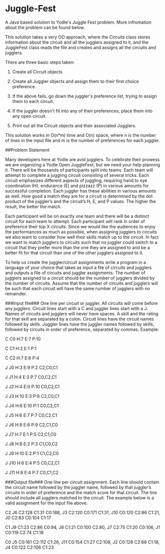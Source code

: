 # Juggle-Fest
A Java based solution to Yodle's Juggle Fest problem. 
More infromation about the problem can be found below. 

This solution takes a very OO approach, where the Circuits class stores information about the circuit and all the jugglers assigned to it, and the JuggleFest class reads the file and creates and assigns all the circuits and jugglers. 

There are three basic steps taken:

1. Create all Circuit objects

2. Create all Juggler objects and assign them to their first choice preference.
  1. If the above fails, go down the juggler's preference list, trying to assign them to each circuit. 
  2. If the juggler doesn't fit into any of their preferences, place them into any open circuit. 
3. Print out all the Circuit objects and their associated Jugglers.

This solution works in O(n*m) time and O(n) space, where n is the number of lines in the input file and m is the number of preferences for each juggler. 

##Problem Statement

Many developers here at Yodle are avid jugglers. To celebrate their prowess we are organizing a Yodle Open JuggleFest, but we need your help planning it. There will be thousands of participants split into teams. Each team will attempt to complete a juggling circuit consisting of several tricks. Each circuit emphasizes different aspects of juggling, requiring hand to eye coordination (H), endurance (E) and pizzazz (P) in various amounts for successful completion. Each juggler has these abilities in various amounts as well. How good a match they are for a circuit is determined by the dot product of the juggler’s and the circuit’s H, E, and P values. The higher the result, the better the match.

Each participant will be on exactly one team and there will be a distinct circuit for each team to attempt. Each participant will rank in order of preference their top X circuits. Since we would like the audiences to enjoy the performances as much as possible, when assigning jugglers to circuits we also want to consider how well their skills match up to the circuit. In fact we want to match jugglers to circuits such that no juggler could switch to a circuit that they prefer more than the one they are assigned to and be a better fit for that circuit than one of the other jugglers assigned to it.

To help us create the juggler/circuit assignments write a program in a language of your choice that takes as input a file of circuits and jugglers and outputs a file of circuits and juggler assignments. The number of jugglers assigned to a circuit should be the number of jugglers divided by the number of circuits. Assume that the number of circuits and jugglers will be such that each circuit will have the same number of jugglers with no remainder.

###Input file###
One line per circuit or juggler. All circuits will come before any jugglers. Circuit lines start with a C and juggler lines start with a J. Names of circuits and jugglers will never have spaces. A skill and the rating for that skill are separated by a colon. Circuit lines have the circuit names followed by skills. Juggler lines have the juggler names followed by skills, followed by circuits in order of preference, separated by commas. Example:

C C0 H:7 E:7 P:10

C C1 H:2 E:1 P:1

C C2 H:7 E:6 P:4


J J0 H:3 E:9 P:2 C2,C0,C1

J J1 H:4 E:3 P:7 C0,C2,C1

J J2 H:4 E:0 P:10 C0,C2,C1

J J3 H:10 E:3 P:8 C2,C0,C1

J J4 H:6 E:10 P:1 C0,C2,C1

J J5 H:6 E:7 P:7 C0,C2,C1

J J6 H:8 E:6 P:9 C2,C1,C0

J J7 H:7 E:1 P:5 C2,C1,C0

J J8 H:8 E:2 P:3 C1,C0,C2

J J9 H:10 E:2 P:1 C1,C2,C0

J J10 H:6 E:4 P:5 C0,C2,C1

J J11 H:8 E:4 P:7 C0,C1,C2


###Output file###
One line per circuit assignment. Each line should contain the circuit name followed by the juggler name, followed by that juggler’s circuits in order of preference and the match score for that circuit. The line should include all jugglers matched to the circuit. The example below is a valid assignment for the input file above.

C2 J6 C2:128 C1:31 C0:188, J3 C2:120 C0:171 C1:31, J10 C0:120 C2:86 C1:21, J0 C2:83 C0:104 C1:17

C1 J9 C1:23 C2:86 C0:94, J8 C1:21 C0:100 C2:80, J7 C2:75 C1:20 C0:106, J1 C0:119 C2:74 C1:18

C0 J5 C0:161 C2:112 C1:26, J11 C0:154 C1:27 C2:108, J2 C0:128 C2:68 C1:18, J4 C0:122 C2:106 C1:23
